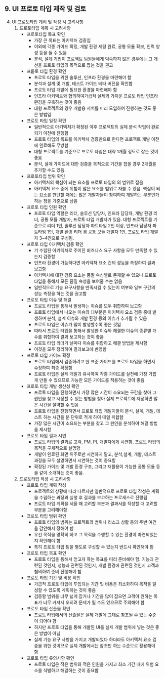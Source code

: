 ## 9. UI 프로토 타입 제작 및 검토
4. UI 프로토타입 계획 및 작성 시 고려사항
   1. 프로토타입 계획 시 고려사항
      - 프로토타입 목표 확인
        - 가장 큰 목표는 아키텍처 검증임
        - 이외에 각종 가이드 확정, 개발 환경 세팅 완료, 공통 모듈 확보, 인력 양성 등을 들 수 있음
        - 분석, 설계 기법이 프로젝트 팀원들에게 익숙하지 않은 경우에는 그 개선을 프로토 타입의 목적으로 잡는 것을 권고
      - 프롵토 타입 환경 확인
        - 프로토 타입을 위한 솔루션, 인프라 환경을 마련해야 함
        - 분석과 설계 및 개발, 테스트 가이드 베타 버전을 확인함
        - 프로토 타입 개발에 필요한 환경을 마련해야 함
        - 인프라 아키텍트와 협의하여가급적 실제와 가까운 프로토 타입 인프라 환경을 구축하는 것이 좋음
        - 대형 프로젝트의 경우 개발용 서버를 미리 도입하여 진행하는 것도 좋은 방법임
      - 프로토 타입 일정 확인
        - 일반적으로 아키텍처가 확정된 이후 프로젝트의 실제 분석 작업이 완료되기 이전에 진행함
        - 프로토 타입의 목표를 아키텍처 검증만으로 한다면 프로젝트 개발 이전에 완료해도 무방함
        - 대형 프로젝트를 기준으로 프로토 타입은 대략 1개월 정도로 잡는 것이 좋음
        - 분석, 설계 가이드에 대한 검증을 목적으로 기간을 잡을 경우 2개월을 추가할 수도 있음.
      - 프로토타입 범위 확인
        - 아키텍처의 핵심이 되는 요소를 프로토 타입의 의 범위로 잡음
        - 아키텍처 요소 중에 위험이 많은 요소를 범위로 자블 수 있음. 핵심이 되는 요소를 판단할 때에는 많은 개발자들이 참여하여 개발하는 부분인가 하는 점을 기준으로 삼음
      - 프로토 타입 인원 확인
        - 프로토 타입 역할은 리더, 솔루션 담당자, 인프라 담당자, 개발 환경 리더, 공통 모듈 개발자, 프로토 타입 개발자가 있음. 대형 프로젝트를 기준으로 리더 1인, 솔루션 담당자 파트타임 2인 이상, 인프라 담당자 파트타임 1인, 개발 환경 리더 겸 공통 모듈 개발자 1인, 프로토 타입 개발자 3~4인으로 구성됨.
      - 프로토 타입 아키텍처 검증 확인
        - 기 수립된 아키텍처로 주어진 비즈니스 요구 사항을 모두 만족할 수 있는지 검증함
        - 인프라 환경이 가능하다면 아키텍처 요소 간의 성능을 측정하여 결과 보고함
        - 아키텍처에 대한 검증 요소는 품질 속성별로 존재할 수 있으나 프로토타입을 통해서 모든 품질 속성을 보여줄 수는 없음
        - 일반적으로 기능 요구사항을 만족시킬 수 있는지 여부와 일부 구간의 성능 측정을 하는 것을 권고함
      - 프로토 타입 이슈 및 해결
        - 프로토 타입을 통해서 발생하는 이슈를 모두 취합하여 보고함
        - 프로토 타입에서 나오는 이슈의 대부분은 아키텍처 요소 검증 중에 발생하며 분석, 설계 이슈와 개발 환경 등의 이슈가 추가될 수 있음
        - 프로토 타입은 이슈가 많이 발생할수록 좋은 것임
        - 따라서 프로토 타입을 통해서 발생한 이슈와 해결한 이슈의 종류별 개수를 취합하여 결과 보고하는 것이 좋음
        - 프로토 타입 리더가 날마다 이슈를 취합하고 해결 방법을 제시함
        - 이것을 모두 정리하여 결과보고에 반영함
      - 프로토 타입 가이드 확정
        - 프로토 타입에서 검증하려고 한 표준 가이드를 프로토 타입을 하면서 수정하여 최종 확정함
        - 프로토 타입은 실제 개발과 유사하여 각종 가이드를 실전에 가장 가깝게 만들 수 있으므로 가능한 모든 가이드를 적용하는 것이 좋음
      - 프로토 타입 개발 생산성 확인
        - 프로토 타입을 진행하면서 가장 많은 시간이 소요되는 구간을 찾아 그 원인을 찾고 시정할 수 있는 방법을 찾아 실제 프로젝트에 저굥하면 많은 시간을 절약할 수 잇음
        - 프로토 타입을 진행하면서 프로토 타입 개발자들이 분석, 설계, 개발, 테스트 하는 시간을 분 단위로 적게 하여 매일 취합함
        - 가장 많은 시간이 소요되는 부분을 찾고 그 원인을 분석하여 해결 방법을 제시함
      - 프로토 타입 결과 시연
        - 프로토 타입의 결과르 고객, PM, PL 개발자에게 시연함, 프로토 타입의 목적을 구체적으로 설명함
        - 개발이 완료된 화면 위주로만 시연하지 말고, 분석,설계, 개발, 테스트 과정을 모두 설명하면서 시연하는 것이 중요함
        - 확정된 가이드 및 개발 환경 구조, 그리고 재활용이 가능한 공통 모듈 등을 같이 소개하는 것이 좋음.
   2. 프로토타입 작성 시 고려사항
      - 프로토 타입 계획 작성
        - 프로젝트의 상황에 따라 다르지만 일반적으로 프로토 타입 작성은 계획을 수립하는 과정과 실행 후 결과를 보고하는 프로세스로 진행됨
        - 프로토 타입 계획을 세울 때 고려할 부분과 결과서를 작성할 때 고려할 부분을 고려해야함
      - 프로토 타입 범위 확인
        - 프로토 타입의 범위는 프로젝트의 범위나 리스크 상활 등의 주변 여건을 감안해서 정해야 함
        - 우선 목적을 명확히 하고 그 목적을 수행할 수 있는 환경이 마련되었는지 확인해야 함
        - 특히 프로토 타입 팀을 별도로 구성할 수 있는지 반드시 확인해야 함
      - 프로토 타입 목표 확인
        - 프로토 타입을 통해서 얻고자 하는 목표를 미리 준비해야 함. 기능과 관련된 것인지, 성능과 관련된 것인지, 개발 환경에 관련된 것인지 고객과 협의하여 준비 진행해야 함
      - 프로토 타입 기간 및 비용 확인
        - 가급적 프로토 타입에 투입되는 기간 및 비용은 최소화하여 목적을 달성할 수 있도록 계획하는 것이 좋음
        - 검증할 범위를 너무 넓게 잡거나 기간을 많이 잡으면 고객이 원하는 목표가 너무 커져서 오히려 문제가 될 수도 있으므로 주의해야 함
      - 프로토 타입 산출물 확인
        - 프로토 타입에서의 산출물은 실제 개발에 그대로 참조될 수 있는 수준이 되어야 함
        - 하지만 프로토 타입을 통해 개발된 UI를 실제 개발 범위에 넣는 것은 좋은 방법이 아님
        - 실제 기능 요구 사항을 가지고 개발되었다 하더라도 아키텍처 요소 검증을 위한 것이므로 실제 개발에서는 참조만 하는 수준으로 활용해야 함
      - 프로토 타입 유의사항 확인
        - 프로토 타입은 작은 범위와 적은 인원을 가지고 최소 기간 내에 위험 요소를 식별하고 해결하는 것이 중요함